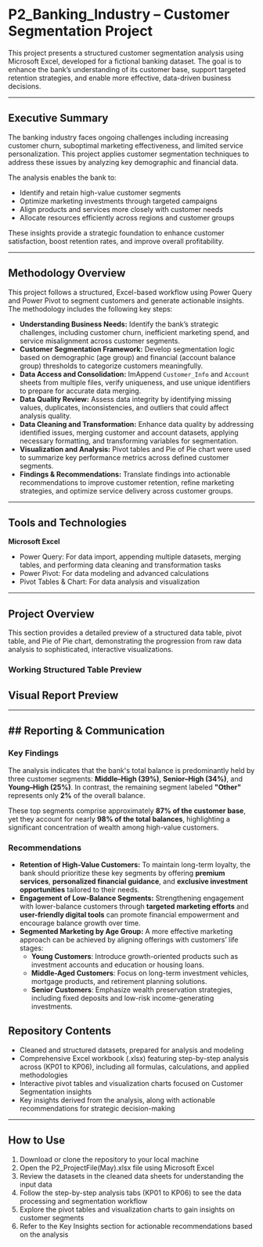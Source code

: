 # P2_Banking_Industry – Customer Segmentation Project

This project presents a structured customer segmentation analysis using Microsoft Excel, developed for a fictional banking dataset. The goal is to enhance the bank’s understanding of its customer base, support targeted retention strategies, and enable more effective, data-driven business decisions.

---

## Executive Summary

The banking industry faces ongoing challenges including increasing customer churn, suboptimal marketing effectiveness, and limited service personalization. This project applies customer segmentation techniques to address these issues by analyzing key demographic and financial data.

The analysis enables the bank to:

- Identify and retain high-value customer segments
- Optimize marketing investments through targeted campaigns
- Align products and services more closely with customer needs
- Allocate resources efficiently across regions and customer groups

These insights provide a strategic foundation to enhance customer satisfaction, boost retention rates, and improve overall profitability.

---

## Methodology Overview

This project follows a structured, Excel-based workflow using Power Query and Power Pivot to segment customers and generate actionable insights. The methodology includes the following key steps:

- **Understanding Business Needs:** Identify the bank’s strategic challenges, including customer churn, inefficient marketing spend, and service misalignment across customer segments.
- **Customer Segmentation Framework:** Develop segmentation logic based on demographic (age group) and financial (account balance group) thresholds to categorize customers meaningfully.
- **Data Access and Consolidation:** ImAppend `Customer_Info` and `Account` sheets from multiple files, verify uniqueness, and use unique identifiers to prepare for accurate data merging.
- **Data Quality Review:** Assess data integrity by identifying missing values, duplicates, inconsistencies, and outliers that could affect analysis quality.
- **Data Cleaning and Transformation:** Enhance data quality by addressing identified issues, merging customer and account datasets, applying necessary formatting, and transforming variables for segmentation.
- **Visualization and Analysis:** Pivot tables and Pie of Pie chart were used to summarize key performance metrics across defined customer segments.
- **Findings & Recommendations:** Translate findings into actionable recommendations to improve customer retention, refine marketing strategies, and optimize service delivery across customer groups.

---

## Tools and Technologies

**Microsoft Excel**  
- Power Query: For data import, appending multiple datasets, merging tables, and performing data cleaning and transformation tasks 
- Power Pivot: For data modeling and advanced calculations  
- Pivot Tables & Chart: For data analysis and visualization

---

## Project Overview

This section provides a detailed preview of a structured data table, pivot table, and Pie of Pie chart, demonstrating the progression from raw data analysis to sophisticated, interactive visualizations.

### Working Structured Table Preview



## Visual Report Preview




---

## ## Reporting & Communication

### Key Findings

The analysis indicates that the bank's total balance is predominantly held by three customer segments: **Middle–High (39%)**, **Senior–High (34%)**, and **Young–High (25%)**. In contrast, the remaining segment labeled **"Other"** represents only **2%** of the overall balance.

These top segments comprise approximately **87% of the customer base**, yet they account for nearly **98% of the total balances**, highlighting a significant concentration of wealth among high-value customers.

### Recommendations

- **Retention of High-Value Customers:** To maintain long-term loyalty, the bank should prioritize these key segments by offering **premium services**, **personalized financial guidance**, and **exclusive investment opportunities** tailored to their needs.  
- **Engagement of Low-Balance Segments:**  Strengthening engagement with lower-balance customers through **targeted marketing efforts** and **user-friendly digital tools** can promote financial empowerment and encourage balance growth over time. 
- **Segmented Marketing by Age Group:**  A more effective marketing approach can be achieved by aligning offerings with customers’ life stages:
  - **Young Customers**: Introduce growth-oriented products such as investment accounts and education or housing loans.  
  - **Middle-Aged Customers**: Focus on long-term investment vehicles, mortgage products, and retirement planning solutions.  
  - **Senior Customers**: Emphasize wealth preservation strategies, including fixed deposits and low-risk income-generating investments.

## Repository Contents

- Cleaned and structured datasets, prepared for analysis and modeling
- Comprehensive Excel workbook (.xlsx) featuring step-by-step analysis across (KP01 to KP06), including all formulas, calculations, and applied methodologies
- Interactive pivot tables and visualization charts focused on Customer Segmentation insights
- Key insights derived from the analysis, along with actionable recommendations for strategic decision-making

---

## How to Use

1. Download or clone the repository to your local machine
2. Open the P2_ProjectFile(May).xlsx file using Microsoft Excel 
3. Review the datasets in the cleaned data sheets for understanding the input data
4. Follow the step-by-step analysis tabs (KP01 to KP06) to see the data processing and segmentation workflow
5. Explore the pivot tables and visualization charts to gain insights on customer segments
6. Refer to the Key Insights section for actionable recommendations based on the analysis
